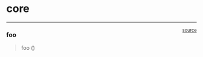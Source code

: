 # core


<!-- WARNING: THIS FILE WAS AUTOGENERATED! DO NOT EDIT! -->

------------------------------------------------------------------------

<a
href="https://github.com/blainewishart/End-To-End-Walkthrough/blob/main/End_To_End_Walkthrough/core.py#L9"
target="_blank" style="float:right; font-size:smaller">source</a>

### foo

>  foo ()
